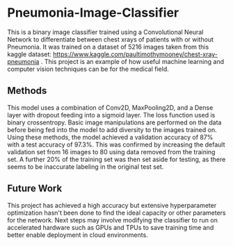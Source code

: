 # Pneumonia-Image-Classifier
This is a binary image classifier trained using a Convolutional Neural Network to differentiate between chest xrays of patients with or without Pneumonia. It was trained on a dataset of 5216 images taken from this kaggle dataset: https://www.kaggle.com/paultimothymooney/chest-xray-pneumonia . This project is an example of how useful machine learning and computer vision techniques can be for the medical field.


## Methods
This model uses a combination of Conv2D, MaxPooling2D, and a Dense layer with dropout feeding into a sigmoid layer. The loss function used is binary crossentropy. Basic image manipulations are performed on the data before being fed into the model to add diversity to the images trained on. Using these methods, the model achieved a validation accuracy of 87% with a test accuracy of 97.3%. This was confirmed by increasing the default validation set from 16 images to 80 using data removed from the training set. A further 20% of the training set was then set aside for testing, as there seems to be inaccurate labeling in the original test set.

## Future Work
This project has achieved a high accuracy but extensive hyperparameter optimization hasn't been done to find the ideal capacity or other parameters for the network. Next steps may involve modifying the classifier to run on accelerated hardware such as GPUs and TPUs to save training time and better enable deployment in cloud environments.
